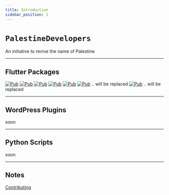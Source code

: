 ```yaml
---
title: Introduction
sidebar_position: 1
---
```


# **`PalestineDevelopers`**

An initiative to revive the name of Palestine

---

## Flutter Packages

[![Pub](https://img.shields.io/badge/Connection-pub-blue?style=for-the-badge)](https://pub.dev/packages/palestine_connection)
[![Pub](https://img.shields.io/badge/First%20Run-pub-blue?style=for-the-badge)](https://pub.dev/packages/palestine_first_run)
[![Pub](https://img.shields.io/badge/Trusted%20Device-pub-blue?style=for-the-badge)](https://pub.dev/packages/palestine_trusted_device)
[![Pub](https://img.shields.io/badge/Console-pub-blue?style=for-the-badge)](https://pub.dev/packages/palestine_console)
[![Pub](https://img.shields.io/badge/SMS%20Misr-pub-blue?style=for-the-badge)](https://pub.dev/packages/palestine_sms_misr)
[![Pub](https://img.shields.io/badge/localize%20and%20translate-pub-blue?style=for-the-badge)](https://pub.dev/packages/localize_and_translate) .. will be replaced
[![Pub](https://img.shields.io/badge/Flutter%20Hex%20Color-pub-blue?style=for-the-badge)](https://pub.dev/packages/flutter_hex_color) .. will be replaced

---

## WordPress Plugins

soon

---

## Python Scripts

soon

---

## Notes

[Contributing](CONTRIBUTING.md)
